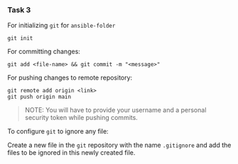 ### Task 3

For initializing `git` for `ansible-folder`

```git init```

For committing changes:

```git add <file-name> && git commit -m "<message>"```

For pushing changes to remote repository:

```
git remote add origin <link>
git push origin main
```

> NOTE: You will have to provide your username and a personal security token while pushing commits.

To configure `git` to ignore any file:

Create a new file in the `git` repository with the name `.gitignore` and add the files to be ignored in this newly created file.


